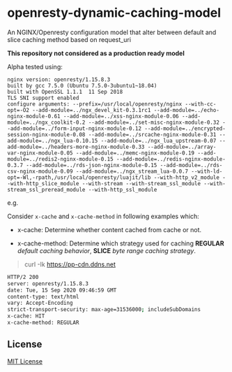 # openresty-dynamic-caching-model

An NGINX/Openresty configuration model that alter between default and slice caching method based on request_uri

**This repository not considered as a production ready model**

Alpha tested using:

```
nginx version: openresty/1.15.8.3
built by gcc 7.5.0 (Ubuntu 7.5.0-3ubuntu1~18.04)
built with OpenSSL 1.1.1  11 Sep 2018
TLS SNI support enabled
configure arguments: --prefix=/usr/local/openresty/nginx --with-cc-opt=-O2 --add-module=../ngx_devel_kit-0.3.1rc1 --add-module=../echo-nginx-module-0.61 --add-module=../xss-nginx-module-0.06 --add-module=../ngx_coolkit-0.2 --add-module=../set-misc-nginx-module-0.32 --add-module=../form-input-nginx-module-0.12 --add-module=../encrypted-session-nginx-module-0.08 --add-module=../srcache-nginx-module-0.31 --add-module=../ngx_lua-0.10.15 --add-module=../ngx_lua_upstream-0.07 --add-module=../headers-more-nginx-module-0.33 --add-module=../array-var-nginx-module-0.05 --add-module=../memc-nginx-module-0.19 --add-module=../redis2-nginx-module-0.15 --add-module=../redis-nginx-module-0.3.7 --add-module=../rds-json-nginx-module-0.15 --add-module=../rds-csv-nginx-module-0.09 --add-module=../ngx_stream_lua-0.0.7 --with-ld-opt=-Wl,-rpath,/usr/local/openresty/luajit/lib --with-http_v2_module --with-http_slice_module --with-stream --with-stream_ssl_module --with-stream_ssl_preread_module --with-http_ssl_module

```

e.g.

Consider `x-cache` and `x-cache-method` in following examples which:

- x-cache: Determine whether content cached from cache or not.

- x-cache-method: Determine which strategy used for caching **REGULAR** _default caching behavior_, **SLICE** _byte range caching strategy_.

> curl -Ik https://pp-cdn.ddns.net

```sh
HTTP/2 200
server: openresty/1.15.8.3
date: Tue, 15 Sep 2020 09:46:59 GMT
content-type: text/html
vary: Accept-Encoding
strict-transport-security: max-age=31536000; includeSubDomains
x-cache: HIT
x-cache-method: REGULAR

```

## License

[MIT License](LICENSE)
